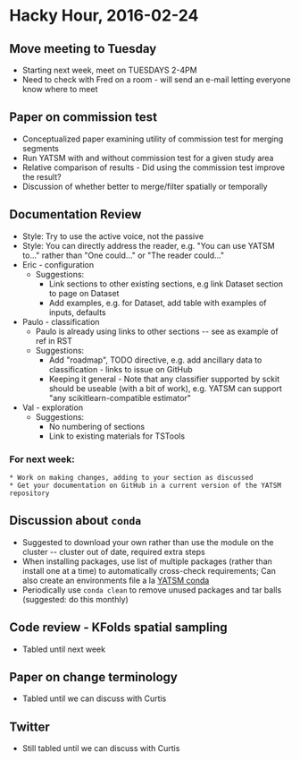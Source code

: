 # Hacky Hour, 2016-02-24

## Move meeting to Tuesday
* Starting next week, meet on TUESDAYS 2-4PM
* Need to check with Fred on a room - will send an e-mail letting everyone know where to meet

## Paper on commission test
* Conceptualized paper examining utility of commission test for merging segments
* Run YATSM with and without commission test for a given study area
* Relative comparison of results - Did using the commission test improve the result?
* Discussion of whether better to merge/filter spatially or temporally

## Documentation Review
* Style: Try to use the active voice, not the passive
* Style: You can directly address the reader, e.g. "You can use YATSM to..." rather than "One could..." or "The reader could..."
* Eric - configuration
  * Suggestions:
     * Link sections to other existing sections, e.g link Dataset section to page on Dataset
     * Add examples, e.g. for Dataset, add table with examples of inputs, defaults
* Paulo - classification
   * Paulo is already using links to other sections -- see as example of ref in RST
   * Suggestions:  
     * Add "roadmap", TODO directive, e.g. add ancillary data to classification - links to issue on GitHub
     * Keeping it general - Note that any classifier supported by sckit should be useable (with a bit of work), e.g. YATSM can support "any scikitlearn-compatible estimator"
* Val - exploration
  * Suggestions:  
    * No numbering of sections
    * Link to existing materials for TSTools      
### For next week:
    * Work on making changes, adding to your section as discussed
    * Get your documentation on GitHub in a current version of the YATSM repository


## Discussion about `conda`
* Suggested to download your own rather than use the module on the cluster -- cluster out of date, required extra steps
* When installing packages, use list of multiple packages (rather than install one at a time) to automatically cross-check requirements; Can also create an environments file a la [YATSM conda](https://github.com/ceholden/yatsm/blob/master/environment.yaml)
* Periodically use `conda clean` to remove unused packages and tar balls (suggested: do this monthly)


## Code review - KFolds spatial sampling
* Tabled until next week

## Paper on change terminology
* Tabled until we can discuss with Curtis

## Twitter
* Still tabled until we can discuss with Curtis
